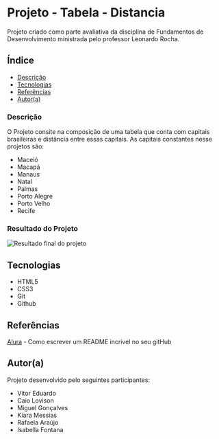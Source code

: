 # Projeto - Tabela - Distancia
 
Projeto criado como parte avaliativa da disciplina de Fundamentos de Desenvolvimento ministrada pelo professor Leonardo Rocha.
 
## Índice
* [Descrição](#descrição)
* [Tecnologias](#tecnologias)
* [Referências](#referências)
* [Autor(a)](#autora)
 
### Descrição
 
O Projeto consite na composição de uma tabela que conta com capitais brasileiras e distância entre essas capitais. As capitais constantes nesse projetos são:

* Maceió
* Macapá
* Manaus
* Natal
* Palmas
* Porto Alegre
* Porto Velho
* Recife

### Resultado do Projeto

![Resultado final do projeto]()
 
## Tecnologias

* HTML5
* CSS3
* Git
* Github
 
## Referências
 
[Alura](https://www.alura.com.br/artigos/escrever-bom-readme) - Como escrever um README incrivel no seu gitHub

## Autor(a)

Projeto desenvolvido pelo seguintes participantes:

* Vitor Eduardo
* Caio Lovison
* Miguel Gonçalves
* Kiara Messias
* Rafaela Araújo
* Isabella Fontana
